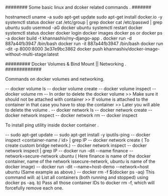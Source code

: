 ######## Some basic linux and dcoker related commands . #######

hostnamectl
uname -a
sudo apt-get update
sudo apt-get install docker.io -y
systemctl status docker
cat /etc/group | grep docker
cat /etc/passwd | grep ubuntu
sudo usermod -aG docker ubuntu
systemctl restart docker
systemctl status docker
docker login
docker images
docker ps or docker ps -a
docker build -t khannashiv/my-django-app .
docker run -d 887a44fb3947 /bin/bash
docker run -it 887a44fb3947 /bin/bash
docker run -dit -p 8000:8000 3e37e9bc3862
docker push khannashiv/docker-image-without-multi-stage:latest


######### Docker Volumes & Bind Mount  || Networking . #############

Commands on docker volumes and networking.

 -- docker volume ls
 -- docker volume create <vol-name>
 -- docker volume inspect <vol-name>
 -- docker volume rm <vol-name>
 -- In order to delete the docker volume >> Make sure it should not be attached with container >> If volume is attached to the container in that case you have to stop the container >> Later you will able to delete the volume .
 -- docker network ls
 -- docker network create <network-name>
 -- docker network inspect <network-name>
 -- docker network rm <network-name>
 -- docker inspect <container-name-or-id>

 To install ping utility inside docker container .

 -- sudo apt-get update
 -- sudo apt-get install -y iputils-ping
 -- docker inspect <container-name / id> | grep IP
 -- docker network create <network-name> ( To create custom bridge network.)
 -- docker network inspect <network-name>
 -- docker network inspect <network-name> | grep IP
 -- docker run -dit --name finance --network=secure-network ubuntu  ( Here finance is name of the docker container, name of the network issecure-network, ubuntu is name of the docker image)
 -- docker run -dit --name=host-demo --network=host ubuntu (Same example as above.)
 -- docker rm -f $(docker ps -aq)
       This command will:
          a) List all containers (both running and stopped) using docker ps -aq.
          b) Pass all those container IDs to docker rm -f, which will forcefully remove each one.

